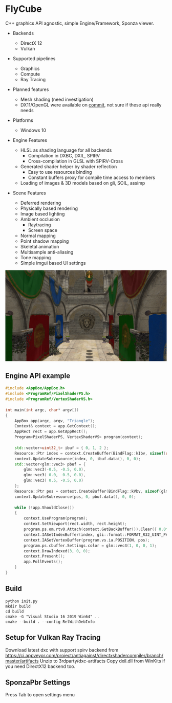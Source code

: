 # FlyCube

C++ graphics API agnostic, simple Engine/Framework, Sponza viewer.

* Backends
  * DirectX 12
  * Vulkan

* Supported pipelines
  * Graphics
  * Compute
  * Ray Tracing

* Planned features
  * Mesh shading (need investigation)
  * DX11/OpenGL were available on [commit](https://github.com/andrejnau/FlyCube/tree/9756f8fae2530a635302c549694374206c886b5c), not sure if these api really needs

* Platforms
  * Windows 10

* Engine Features
  * HLSL as shading language for all backends
    * Compilation in DXBC, DXIL, SPIRV
    * Cross-compilation in GLSL with SPIRV-Cross
  * Generated shader helper by shader reflection
    * Easy to use resources binding
    * Constant buffers proxy for compile time access to members
  * Loading of images & 3D models based on gli, SOIL, assimp

* Scene Features
  * Deferred rendering
  * Physically based rendering
  * Image based lighting
  * Ambient occlusion
    * Raytracing
    * Screen space
  * Normal mapping
  * Point shadow mapping
  * Skeletal animation
  * Multisample anti-aliasing
  * Tone mapping
  * Simple imgui based UI settings

![sponza.png](screenshots/sponza.png)

## Engine API example
```cpp
#include <AppBox/AppBox.h>
#include <ProgramRef/PixelShaderPS.h>
#include <ProgramRef/VertexShaderVS.h>

int main(int argc, char* argv[])
{
    AppBox app(argc, argv, "Triangle");
    Context& context = app.GetContext();
    AppRect rect = app.GetAppRect();
    Program<PixelShaderPS, VertexShaderVS> program(context);

    std::vector<uint32_t> ibuf = { 0, 1, 2 };
    Resource::Ptr index = context.CreateBuffer(BindFlag::kIbv, sizeof(uint32_t) * ibuf.size(), sizeof(uint32_t));
    context.UpdateSubresource(index, 0, ibuf.data(), 0, 0);
    std::vector<glm::vec3> pbuf = {
        glm::vec3(-0.5, -0.5, 0.0),
        glm::vec3( 0.0,  0.5, 0.0),
        glm::vec3( 0.5, -0.5, 0.0)
    };
    Resource::Ptr pos = context.CreateBuffer(BindFlag::kVbv, sizeof(glm::vec3) * pbuf.size(), sizeof(glm::vec3));
    context.UpdateSubresource(pos, 0, pbuf.data(), 0, 0);

    while (!app.ShouldClose())
    {
        context.UseProgram(program);
        context.SetViewport(rect.width, rect.height);
        program.ps.om.rtv0.Attach(context.GetBackBuffer()).Clear({ 0.0f, 0.2f, 0.4f, 1.0f });
        context.IASetIndexBuffer(index, gli::format::FORMAT_R32_UINT_PACK32);
        context.IASetVertexBuffer(program.vs.ia.POSITION, pos);
        program.ps.cbuffer.Settings.color = glm::vec4(1, 0, 0, 1);
        context.DrawIndexed(3, 0, 0);
        context.Present();
        app.PollEvents();
    }
}
```
## Build
```
python init.py
mkdir build
cd build
cmake -G "Visual Studio 16 2019 Win64" ..
cmake --build . --config RelWithDebInfo
```

## Setup for Vulkan Ray Tracing
Download latest dxc with support spirv backend from https://ci.appveyor.com/project/antiagainst/directxshadercompiler/branch/master/artifacts
Unzip to 3rdparty/dxc-artifacts
Copy dxil.dll from WinKits if you need DirectX12 backend too.

## SponzaPbr Settings
Press Tab to open settings menu
